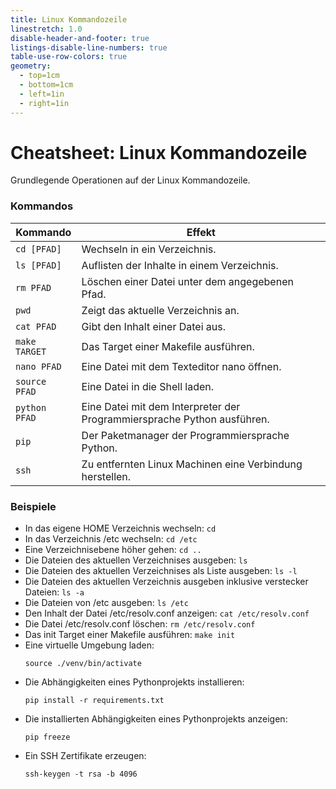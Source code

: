 ```yaml
---
title: Linux Kommandozeile
linestretch: 1.0
disable-header-and-footer: true
listings-disable-line-numbers: true
table-use-row-colors: true
geometry:
  - top=1cm
  - bottom=1cm
  - left=1in
  - right=1in
---
```


# Cheatsheet: Linux Kommandozeile

Grundlegende Operationen auf der Linux Kommandozeile.

### Kommandos

| Kommando | Effekt |
|---|---|
| `cd [PFAD]` | Wechseln in ein Verzeichnis. |
| `ls [PFAD]` | Auflisten der Inhalte in einem Verzeichnis. |
| `rm PFAD` | Löschen einer Datei unter dem angegebenen Pfad. |
| `pwd` | Zeigt das aktuelle Verzeichnis an. |
| `cat PFAD` | Gibt den Inhalt einer Datei aus. |
| `make TARGET` | Das Target einer Makefile ausführen. |
| `nano PFAD` | Eine Datei mit dem Texteditor nano öffnen. |
| `source PFAD` | Eine Datei in die Shell laden. |
| `python PFAD` | Eine Datei mit dem Interpreter der Programmiersprache Python ausführen. |
| `pip` | Der Paketmanager der Programmiersprache Python. |
| `ssh` | Zu entfernten Linux Machinen eine Verbindung herstellen. |

### Beispiele

- In das eigene HOME Verzeichnis wechseln: `cd`
- In das Verzeichnis /etc wechseln: `cd /etc`
- Eine Verzeichnisebene höher gehen: `cd ..`
- Die Dateien des aktuellen Verzeichnises ausgeben: `ls`
- Die Dateien des aktuellen Verzeichnises als Liste ausgeben: `ls -l`
- Die Dateien des aktuellen Verzeichnis ausgeben inklusive verstecker Dateien: `ls -a`
- Die Dateien von /etc ausgeben: `ls /etc`
- Den Inhalt der Datei /etc/resolv.conf anzeigen: `cat /etc/resolv.conf`
- Die Datei /etc/resolv.conf löschen: `rm /etc/resolv.conf`
- Das init Target einer Makefile ausführen: `make init`
- Eine virtuelle Umgebung laden:
  ```
  source ./venv/bin/activate
  ```
- Die Abhängigkeiten eines Pythonprojekts installieren:
  ```
  pip install -r requirements.txt
  ```
- Die installierten Abhängigkeiten eines Pythonprojekts anzeigen:
  ```
  pip freeze
  ```
- Ein SSH Zertifikate erzeugen:
  ```
  ssh-keygen -t rsa -b 4096
  ```
